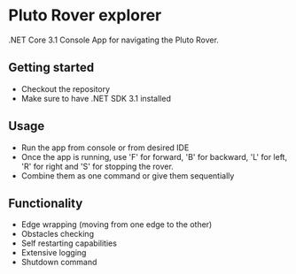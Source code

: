 # Pluto Rover explorer
.NET Core 3.1 Console App for navigating the Pluto Rover.

## Getting started

- Checkout the repository
- Make sure to have .NET SDK 3.1 installed

## Usage
- Run the app from console or from desired IDE
- Once the app is running, use 'F' for forward, 'B' for backward, 'L' for left, 'R' for right and 'S' for stopping the rover.
- Combine them as one command or give them sequentially

## Functionality
- Edge wrapping (moving from one edge to the other)
- Obstacles checking
- Self restarting capabilities
- Extensive logging
- Shutdown command